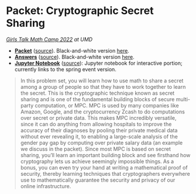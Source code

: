 # Packet: Cryptographic Secret Sharing
*[Girls Talk Math Camp 2022](http://gtm.math.umd.edu/camp2022.html) at UMD*

- **[Packet](main.pdf)** ([source](main.tex)). Black-and-white version [here](main-bw.pdf).
- **[Answers](answers.pdf)** ([source](answers.tex)). Black-and-white version [here](answers-bw.pdf).
- **[Jupyter Notebook](https://colab.research.google.com/drive/18NxRFaAb3H65EaUUPwlHN7pQFXYvsy6n?usp=sharing)** ([source](../spring/ShamirSS.ipynb)): Jupyter notebook for interactive portion; currently links to the spring event version.

> In this problem set, you will learn how to use math to share a secret among a group of people so that they have to work together to learn the secret. This is the cryptographic technique known as secret sharing and is one of the fundamental building blocks of secure multi-party computation, or MPC. MPC is used by many companies like Amazon, Google, and the cryptocurrency Zcash to do computations over secret or private data. This makes MPC incredibly versatile, since it can do anything from allowing hospitals to improve the accuracy of their diagnoses by pooling their private medical data without ever revealing it, to enabling a large-scale analysis of the gender pay gap by computing over private salary data (an example we discuss in the packet). Since most MPC is based on secret sharing, you’ll learn an important building block and see firsthand how cryptography lets us achieve seemingly impossible things. As a bonus, you can even try your hand at writing a mathematical proof of security, thereby learning techniques that cryptographers everywhere use to mathematically guarantee the security and privacy of our online infrastructure.